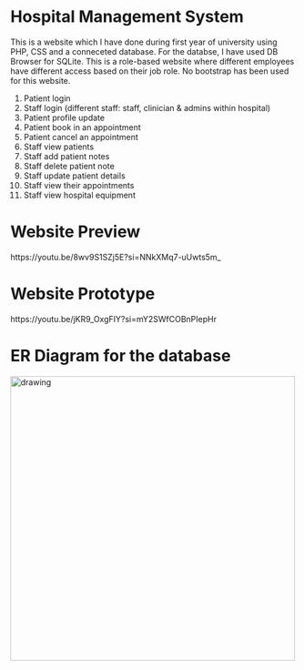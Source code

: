 # Hospital Management System

This is a website which I have done during first year of university using PHP, CSS and a conneceted database. For the databse, I have used DB Browser for SQLite.
This is a role-based website where different employees have different access based on their job role. 
No bootstrap has been used for this website.

1. Patient login
2. Staff login (different staff: staff, clinician & admins within hospital)
3. Patient profile update 
4. Patient book in an appointment
5. Patient cancel an appointment
6. Staff view patients
7. Staff add patient notes
11. Staff delete patient note
8. Staff update patient details
9. Staff view their appointments
10. Staff view hospital equipment

<h1>Website Preview</h1>
https://youtu.be/8wv9S1SZj5E?si=NNkXMq7-uUwts5m_

<h1>Website Prototype</h1>
https://youtu.be/jKR9_OxgFIY?si=mY2SWfCOBnPIepHr

<h1>ER Diagram for the database</h1>
<img src="https://i.imgur.com/yLNguYo.png" alt="drawing" width="500" />
